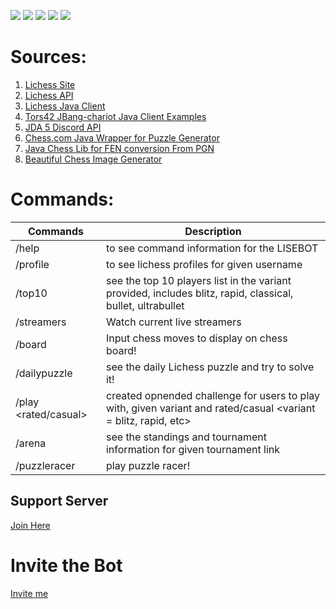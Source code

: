![](https://img.shields.io/badge/Status-Verified%20Discord%20Bot-brightgreen)
![](https://img.shields.io/badge/Status-Offical%20Lichess%20Bot-blue)
![](https://img.shields.io/badge/Status-Online-brightgreen)
![](https://img.shields.io/badge/Bot%20Server%20Count-80%2B-yellow)
![](https://img.shields.io/badge/Discord%20API-JDA-purple)
# Sources:

 1. [Lichess Site](https://lichess.org/) 
 2. [Lichess API](https://lichess.org/api) 
 3. [Lichess Java Client](https://github.com/tors42/chariot) 
 4. [Tors42 JBang-chariot Java Client Examples](https://github.com/tors42/jbang-chariot)
 5. [JDA 5 Discord API](https://github.com/DV8FromTheWorld/JDA)
 6. [Chess.com Java Wrapper for Puzzle Generator](https://github.com/sornerol/chess-com-pubapi-java-wrapper)
 7. [Java Chess Lib for FEN conversion From PGN](https://github.com/bhlangonijr/chesslib)
 8. [Beautiful Chess Image Generator](https://chessboardimage.com/)
 

# Commands:
| Commands      | Description |
| ----------- | ----------- |
| /help      | to see command information for the LISEBOT       |
| /profile <Lichess username>    | to see lichess profiles for given username       |
|  /top10 <Lichess variant>     |see the top 10 players list in the variant provided, includes blitz, rapid, classical, bullet, ultrabullet      |
| /streamers | Watch current live streamers |
| /board <Moves> | Input chess moves to display on chess board! |
| /dailypuzzle | see the daily Lichess puzzle and try to solve it! |
|  /play <variant> <rated/casual> | created opnended challenge for users to play with, given variant and rated/casual <variant = blitz, rapid, etc> |
|  /arena <Lichess arena URL>  | see the standings and tournament information for given tournament link|
| /puzzleracer | play puzzle racer! |

 


## Support Server
 
[Join Here](https://discord.gg/6GdGqwxBdW)

# Invite the Bot
[Invite me](https://discord.com/oauth2/authorize?client_id=930544707300393021&permissions=8&scope=bot%20applications.commands)



